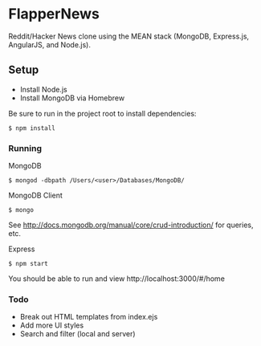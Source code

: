 # FlapperNews
Reddit/Hacker News clone using the MEAN stack (MongoDB, Express.js, AngularJS, and Node.js).

## Setup

* Install Node.js
* Install MongoDB via Homebrew

Be sure to run in the project root to install dependencies:

	$ npm install

### Running

MongoDB

	$ mongod -dbpath /Users/<user>/Databases/MongoDB/
	
MongoDB Client

	$ mongo
	
See http://docs.mongodb.org/manual/core/crud-introduction/ for queries, etc.

Express

	$ npm start
	
You should be able to run and view http://localhost:3000/#/home


### Todo

* Break out HTML templates from index.ejs
* Add more UI styles
* Search and filter (local and server)
	